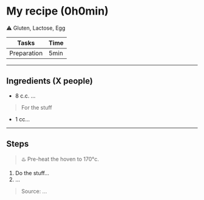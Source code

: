 # My recipe (0h0min)

:warning: Gluten, Lactose, Egg

Tasks | Time
------------ | ------------- 
Preparation  | 5min

---

## Ingredients (X people)

- 8 c.c. ...

> For the stuff
- 1 cc...

---

## Steps

> :hotsprings: Pre-heat the hoven to 170°c.

1. Do the stuff...
2. ...

> Source: ...
